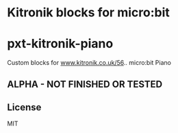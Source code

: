 # Kitronik blocks for micro:bit
# pxt-kitronik-piano

Custom blocks for www.kitronik.co.uk/56.. micro:bit Piano

## ALPHA - NOT FINISHED OR TESTED

## License

MIT
